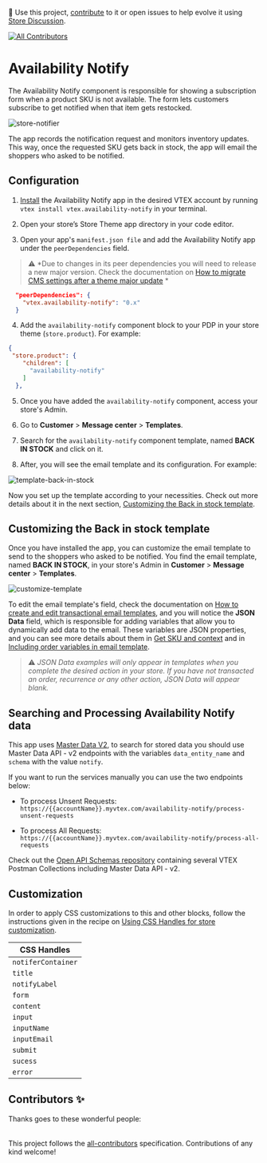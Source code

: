 📢 Use this project, [contribute](https://github.com/vtex-apps/reviews-and-ratings) to it or open issues to help evolve it using [Store Discussion](https://github.com/vtex-apps/store-discussion).

<!-- ALL-CONTRIBUTORS-BADGE:START - Do not remove or modify this section -->

[![All Contributors](https://img.shields.io/badge/all_contributors-2-orange.svg?style=flat-square)](#contributors-)

<!-- ALL-CONTRIBUTORS-BADGE:END -->

# Availability Notify

The Availability Notify component is responsible for showing a subscription form when a product SKU is not available. The form lets customers subscribe to get notified when that item gets restocked. 


![store-notifier](https://user-images.githubusercontent.com/67270558/132012045-06c65073-2692-4827-b08a-7be5730b6422.png)


The app records the notification request and monitors inventory updates. This way, once the requested SKU gets back in stock, the app will email the shoppers who asked to be notified.

## Configuration

1. [Install](https://developers.vtex.com/vtex-developer-docs/docs/vtex-io-documentation-installing-an-app) the Availability Notify app in the desired VTEX account by running `vtex install vtex.availability-notify` in your terminal.

2. Open your store’s Store Theme app directory in your code editor.

3. Open your app's `manifest.json file` and add the Availability Notify app under the `peerDependencies` field.
>⚠️ *Due to changes in its peer dependencies you will need to release a new major version. Check the documentation on [How to migrate CMS settings after a theme major update](https://developers.vtex.com/vtex-developer-docs/docs/vtex-io-documentation-migrating-cms-settings-after-major-update) *

```json
  "peerDependencies": {
    "vtex.availability-notify": "0.x"
  }
```
4. Add the `availability-notify` component block to your PDP in your store theme (`store.product`). For example:

```json
{
 "store.product": {
    "children": [
      "availability-notify"
    ]
  },

```

5. Once you have added the `availability-notify` component, access your store's Admin.

7. Go to **Customer** > **Message center** > **Templates**.

9. Search for the `availability-notify` component template, named **BACK IN STOCK** and click on it.

11. After, you will see the email template and its configuration. For example:


![template-back-in-stock](https://user-images.githubusercontent.com/67270558/131547198-a4eb3f0e-5a20-4e63-9f1f-d3bb312fa621.gif)


Now you set up the template according to your necessities. Check out more details about it in the next section, [Customizing the Back in stock template](#customizing-the-back-in-stock-template).

## Customizing the Back in stock template
Once you have installed the app, you can customize the email template to send to the shoppers who asked to be notified. You find the email template, named **BACK IN STOCK**, in your store's Admin in **Customer** > **Message center** > **Templates**.

![customize-template](https://user-images.githubusercontent.com/67270558/132258032-456a7d21-2f86-4445-98e1-ee727dadb967.png)

To edit the email template's field, check the documentation on [How to create and edit transactional email templates](https://help.vtex.com/en/tracks/transactional-emails--6IkJwttMw5T84mlY9RifRP/335JZKUYgvYlGOJgvJYxRO), and you will notice the **JSON Data** field, which is responsible for adding variables that allow you to dynamically add data to the email. These variables are JSON properties, and you can see more details about them in [Get SKU and context](https://developers.vtex.com/vtex-rest-api/reference/catalog-api-sku#catalog-api-get-sku-context) and in [Including order variables in email template](https://help.vtex.com/en/tracks/transactional-emails--6IkJwttMw5T84mlY9RifRP/fLMUCPArCYB9vcTZEZ6bi).

>⚠️ *JSON Data examples will only appear in templates when you complete the desired action in your store. If you have not transacted an order, recurrence or any other action, JSON Data will appear blank.*

## Searching and Processing Availability Notify data
This app uses [Master Data V2](https://developers.vtex.com/vtex-rest-api/reference/master-data-api-v2-overview), to search for stored data you should use Master Data API - v2 endpoints with the variables `data_entity_name` and `schema` with the value `notify`. 

If you want to run the services manually you can use the two endpoints below:

- To process Unsent Requests:
`https://{{accountName}}.myvtex.com/availability-notify/process-unsent-requests`

- To process All Requests:
`https://{{accountName}}.myvtex.com/availability-notify/process-all-requests`

Check out the [Open API Schemas repository](https://github.com/vtex/openapi-schemas) containing several VTEX Postman Collections including Master Data API - v2.


## Customization

In order to apply CSS customizations to this and other blocks, follow the instructions given in the recipe on [Using CSS Handles for store customization](https://vtex.io/docs/recipes/style/using-css-handles-for-store-customization).

| CSS Handles             |
| ----------------------- |
| `notiferContainer`|
| `title`       |
| `notifyLabel`|
| `form`      |
| `content`   |
| `input`     |
| `inputName` |
| `inputEmail`|
| `submit`  |
| `sucess`  |
| `error`   |

## Contributors ✨

Thanks goes to these wonderful people:

<!-- ALL-CONTRIBUTORS-LIST:START - Do not remove or modify this section -->
<!-- prettier-ignore-start -->
<!-- markdownlint-disable -->
<table>
  <tr>
  </tr>
</table>

<!-- markdownlint-enable -->
<!-- prettier-ignore-end -->

<!-- ALL-CONTRIBUTORS-LIST:END -->

This project follows the [all-contributors](https://github.com/all-contributors/all-contributors) specification. Contributions of any kind welcome!

<!-- DOCS-IGNORE:end -->
